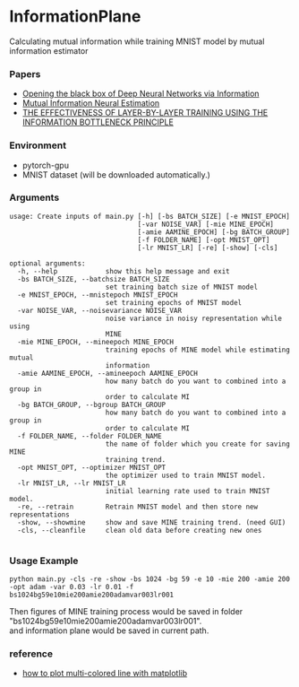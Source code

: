 # InformationPlane
Calculating mutual information while training MNIST model by mutual information estimator  

### Papers
- [Opening the black box of Deep Neural Networks via Information](https://arxiv.org/pdf/1703.00810.pdf)
- [Mutual Information Neural Estimation](https://arxiv.org/pdf/1801.04062.pdf)
- [THE EFFECTIVENESS OF LAYER-BY-LAYER TRAINING USING THE INFORMATION BOTTLENECK PRINCIPLE](https://openreview.net/pdf?id=r1Nb5i05tX)

### Environment
- pytorch-gpu
- MNIST dataset (will be downloaded automatically.)

### Arguments
```
usage: Create inputs of main.py [-h] [-bs BATCH_SIZE] [-e MNIST_EPOCH]
                                [-var NOISE_VAR] [-mie MINE_EPOCH]
                                [-amie AAMINE_EPOCH] [-bg BATCH_GROUP]
                                [-f FOLDER_NAME] [-opt MNIST_OPT]
                                [-lr MNIST_LR] [-re] [-show] [-cls]

optional arguments:
  -h, --help            show this help message and exit
  -bs BATCH_SIZE, --batchsize BATCH_SIZE
                        set training batch size of MNIST model
  -e MNIST_EPOCH, --mnistepoch MNIST_EPOCH
                        set training epochs of MNIST model
  -var NOISE_VAR, --noisevariance NOISE_VAR
                        noise variance in noisy representation while using
                        MINE
  -mie MINE_EPOCH, --mineepoch MINE_EPOCH
                        training epochs of MINE model while estimating mutual
                        information
  -amie AAMINE_EPOCH, --amineepoch AAMINE_EPOCH
                        how many batch do you want to combined into a group in
                        order to calculate MI
  -bg BATCH_GROUP, --bgroup BATCH_GROUP
                        how many batch do you want to combined into a group in
                        order to calculate MI
  -f FOLDER_NAME, --folder FOLDER_NAME
                        the name of folder which you create for saving MINE
                        training trend.
  -opt MNIST_OPT, --optimizer MNIST_OPT
                        the optimizer used to train MNIST model.
  -lr MNIST_LR, --lr MNIST_LR
                        initial learning rate used to train MNIST model.
  -re, --retrain        Retrain MNIST model and then store new representations
  -show, --showmine     show and save MINE training trend. (need GUI)
  -cls, --cleanfile     clean old data before creating new ones


```

### Usage Example
```
python main.py -cls -re -show -bs 1024 -bg 59 -e 10 -mie 200 -amie 200 -opt adam -var 0.03 -lr 0.01 -f bs1024bg59e10mie200amie200adamvar003lr001
```
Then figures of MINE training process would be saved in folder "bs1024bg59e10mie200amie200adamvar003lr001".  
and information plane would be saved in current path.


### reference
- [how to plot multi-colored line with matplotlib](https://matplotlib.org/3.1.1/gallery/lines_bars_and_markers/multicolored_line.html)  
